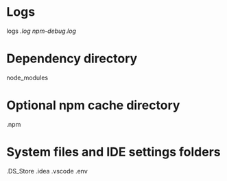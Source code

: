 # Logs
logs
*.log
npm-debug.log*

# Dependency directory
node_modules

# Optional npm cache directory
.npm

# System files and IDE settings folders
.DS_Store
.idea
.vscode
.env

